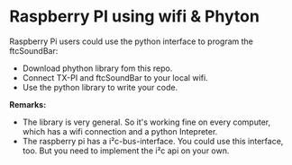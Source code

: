 # Raspberry PI using wifi & Phyton

Raspberry Pi users could use the python interface to program the ftcSoundBar:

* Download phython library fom this repo.
* Connect TX-PI and ftcSoundBar to your local wifi.
* Use the python library to write your code.

**Remarks:**

* The library is very general. So it's working fine on every computer, which has a wifi connection and a python Intepreter.
* The raspberry pi has a i²c-bus-interface. You could use this interface, too. But you need to implement the i²c api on your own.